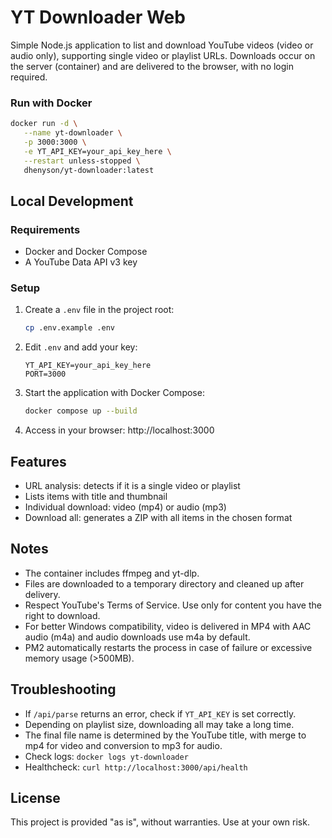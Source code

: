 # YT Downloader Web

Simple Node.js application to list and download YouTube videos (video or audio only), supporting single video or playlist URLs. Downloads occur on the server (container) and are delivered to the browser, with no login required.

### Run with Docker

```bash
docker run -d \
   --name yt-downloader \
   -p 3000:3000 \
   -e YT_API_KEY=your_api_key_here \
   --restart unless-stopped \
   dhenyson/yt-downloader:latest
```

## Local Development

### Requirements
- Docker and Docker Compose
- A YouTube Data API v3 key

### Setup
1. Create a `.env` file in the project root:
   ```bash
   cp .env.example .env
   ```

2. Edit `.env` and add your key:
   ```
   YT_API_KEY=your_api_key_here
   PORT=3000
   ```

3. Start the application with Docker Compose:
   ```bash
   docker compose up --build
   ```

4. Access in your browser: http://localhost:3000

## Features
- URL analysis: detects if it is a single video or playlist
- Lists items with title and thumbnail
- Individual download: video (mp4) or audio (mp3)
- Download all: generates a ZIP with all items in the chosen format

## Notes
- The container includes ffmpeg and yt-dlp.
- Files are downloaded to a temporary directory and cleaned up after delivery.
- Respect YouTube's Terms of Service. Use only for content you have the right to download.
- For better Windows compatibility, video is delivered in MP4 with AAC audio (m4a) and audio downloads use m4a by default.
- PM2 automatically restarts the process in case of failure or excessive memory usage (>500MB).

## Troubleshooting
- If `/api/parse` returns an error, check if `YT_API_KEY` is set correctly.
- Depending on playlist size, downloading all may take a long time.
- The final file name is determined by the YouTube title, with merge to mp4 for video and conversion to mp3 for audio.
- Check logs: `docker logs yt-downloader`
- Healthcheck: `curl http://localhost:3000/api/health`

## License
This project is provided "as is", without warranties. Use at your own risk.
